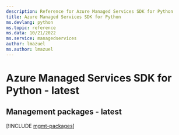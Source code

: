 ```yaml
---
description: Reference for Azure Managed Services SDK for Python
title: Azure Managed Services SDK for Python
ms.devlang: python
ms.topic: reference
ms.data: 10/21/2022
ms.service: managedservices
author: lmazuel
ms.author: lmazuel
---
```

# Azure Managed Services SDK for Python - latest

## Management packages - latest
[!INCLUDE [mgmt-packages](managed-services-mgmt-index.md)]